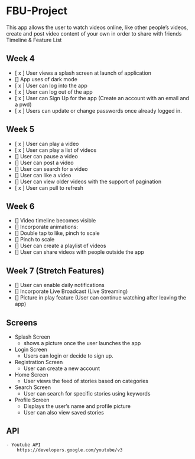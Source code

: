 # FBU-Project
This app allows the user to watch videos online, like other people’s videos, create and post video content of your own in order to share with friends
Timeline & Feature List

## Week 4
* [ x ] User views a splash screen at launch of application
* [] App uses of dark mode
* [ x ] User can log into the app
* [ x ] User can log out of the app
* [ x ] User can Sign Up for the app (Create an account with an email and a pwd)
* [ x ] Users can update or change passwords once already logged in.

## Week 5
* [ x ] User can play a video
* [ x ] User can play a list of videos
* [] User can pause a video
* [] User can post a video
* [] User can search for a video 
* [] User can like a video
* [] User can view older videos with the support of pagination
* [ x ] User can pull to refresh

## Week 6
* [] Video timeline becomes visible
* [] Incorporate animations:
* [] Double tap to like, pinch to scale
* [] Pinch to scale
* [] User can create a playlist of videos
* [] User can share videos with people outside the app

## Week 7  (Stretch Features)
* [] User can enable daily notifications
* [] Incorporate Live Broadcast (Live Streaming)
* [] Picture in play feature (User can continue watching after leaving the app)


## Screens
* Splash Screen
	- shows a picture once the user launches the app
* Login Screen
	- Users can login or decide to sign up.
* Registration Screen
	- User can create a new account
* Home Screen
	- User views the feed of stories based on categories
* Search Screen
	- User can search for specific stories using keywords
* Profile Screen
	- Displays the user’s name and profile picture
	- User can also view saved stories

## API
	- Youtube API
		https://developers.google.com/youtube/v3 




